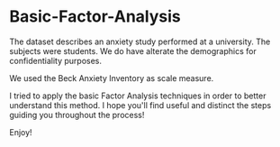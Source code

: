 # Basic-Factor-Analysis

The dataset describes an anxiety study performed at a university. The subjects were students. We do have alterate the demographics for
confidentiality purposes.

We used the Beck Anxiety Inventory as scale measure.

I tried to apply the basic Factor Analysis techniques in order to better understand this method. I hope you'll find useful and distinct 
the steps guiding you throughout the process!

Enjoy!

